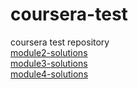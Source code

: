 # coursera-test
coursera test repository<br>
[module2-solutions](https://moonlitorchid.github.io/coursera-test/module2-solutions/) <br>
[module3-solutions](https://moonlitorchid.github.io/coursera-test/module3-solutions/) <br>
[module4-solutions](https://moonlitorchid.github.io/coursera-test/module4-solutions/)
